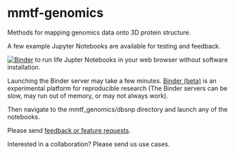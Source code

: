 # mmtf-genomics
Methods for mapping genomics data onto 3D protein structure.

A few example Jupyter Notebooks are available for testing and feedback.

[![Binder](https://mybinder.org/badge.svg)](https://mybinder.org/v2/gh/sbl-sdsc/mmtf-genomics/master) to run life Jupter Notebooks in your web browser without software installation.

Launching the Binder server may take a few minutes. [Binder (beta)](https://mybinder.org/) is an experimental platform for reproducible research (The Binder servers can be slow, may run out of memory, or may not always work).

Then navigate to the mmtf_genomics/dbsnp directory and launch any of the notebooks.

Please send [feedback or feature requests](https://github.com/sbl-sdsc/mmtf-proteomics/issues).

Interested in a collaboration? Please send us use cases. 

